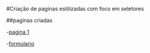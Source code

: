 #Criação de paginas estilizadas com foco em seletores

##paginas criadas

-[pagina 1](paginas/pagina1.html)

-[formulario](paginas/formulario.html)
